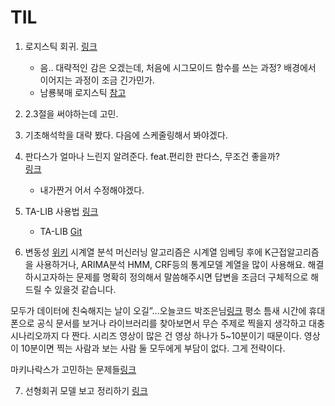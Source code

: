 # TIL
1. 로지스틱 회귀. [링크](https://www.youtube.com/watch?v=l_8XEj2_9rk)
    - 음.. 대략적인 감은 오겠는데, 처음에 시그모이드 함수를 쓰는 과정? 배경에서 이어지는 과정이 조금 긴가민가.
    - 남룡북매 로지스틱 [참고](https://nittaku.tistory.com/478)
2. 2.3절을 써야하는데 고민.
3. 기초해석학을 대략 봤다. 다음에 스케줄링해서 봐야겠다.
4. 판다스가 얼마나 느린지 알려준다. feat.편리한 판다스, 무조건 좋을까? <br/> [링크](http://blog.alphasquare.co.kr/221668106873?fbclid=IwAR1QetpQtYjZOwT4ySgRWaogPTiJsug246-JmneQqPno77nFadzIqmoLUnE)
    * 내가짠거 어서 수정해야겠다.

5. TA-LIB 사용법 [링크](https://mrjbq7.github.io/ta-lib/)
    - TA-LIB [Git](https://github.com/TA-Lib/ta-lib/blob/master/src/ta_func/ta_BBANDS.c)


6. 변동성 [위키](https://en.wikipedia.org/wiki/Volatility_(finance))
 시계열 분석 머신러닝 알고리즘은 시계열 임베딩 후에 K근접알고리즘을 사용하거나,  ARIMA분석 HMM, CRF등의 통계모델 계열을 많이 사용해요. 해결하시고자하는 문제를 명확히 정의해서 말씀해주시면 답변을 조금더 구체적으로 해드릴 수 있을것 같습니다.


모두가 데이터에 친숙해지는 날이 오길”…오늘코드 박조은님[링크](https://www.imaso.co.kr/archives/5390?fbclid=IwAR3osVkypDZHPWfTykI6e7QXTCFxhGtRAjZywCTQOKMM8SdiQ3uE16NzGKU)
 평소 틈새 시간에 휴대폰으로 공식 문서를 보거나 라이브러리를 찾아보면서 무슨 주제로 찍을지 생각하고 대충 시나리오까지 다 짠다.
 시리즈 영상이 많은 건 영상 하나가 5~10분이기 때문이다. 영상이 10분이면 찍는 사람과 보는 사람 둘 모두에게 부담이 없다. 그게 전략이다. 

 마키나락스가 고민하는 문제들[링크](https://github.com/makinarocks/jobs/blob/master/research-topics.md)

7. 선형회귀 모델 보고 정리하기 [링크](https://www.youtube.com/watch?v=4Yo297HQyAk&feature=youtu.be)
